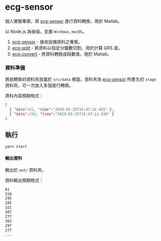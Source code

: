 # ecg-sensor

個人實驗專案，將 [ecg-sensor](https://github.com/explooosion/ecg-sensor) 進行資料轉換，用於 Matlab。

以 Node.js 為後端，支援 `Windows`, `macOS`。

1. [ecg-sensor](https://github.com/explooosion/ecg-sensor) - 接收設備資料之專案。
2. [ecg-split](https://github.com/explooosion/ecg-split) - 將資料以指定分鐘數切割，用於計算 QRS 波。
3. [ecg-convert](https://github.com/explooosion/ecg-convert) - 將資料轉換成純數值，用於 Matlab。

### 資料準備

將欲轉換的資料夾放置於 `src/data` 裡面，資料夾為 [ecg-sensor](https://github.com/explooosion/ecg-sensor) 所產生的 `stage` 資料夾，可一次放入多個進行轉換。 


資料內容預期格式：

```json
[
  { "data":81, "time":"2019-01-25T15:47:12.425" },  
  { "data":310, "time":"2019-01-25T15:47:12.430" }
]
```

## 執行

```sh
yarn start
```

#### 輸出資料

輸出於 `out/` 資料夾。


資料輸出預期格式：

```sh
81
310
295
285
321
307
277
303
297
277
...
```

